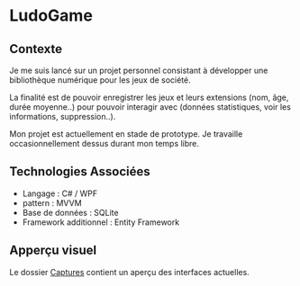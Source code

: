 # LudoGame

## Contexte

Je me suis lancé sur un projet personnel consistant à développer une bibliothèque
numérique pour les jeux de société. 

La finalité est de pouvoir enregistrer les jeux et leurs extensions (nom, âge, durée moyenne..)
pour pouvoir interagir avec (données statistiques, voir les informations, suppression..). 

Mon projet est actuellement en stade de prototype. Je travaille occasionnellement dessus durant mon temps libre.


## Technologies Associées 
- Langage : C# / WPF
- pattern : MVVM
- Base de données : SQLite
- Framework additionnel : Entity Framework 

## Apperçu visuel

Le dossier [Captures](./Captures) contient un aperçu des interfaces actuelles. 

